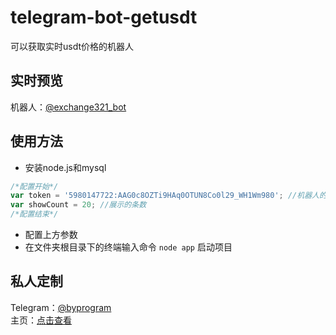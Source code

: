 # telegram-bot-getusdt
可以获取实时usdt价格的机器人
## 实时预览
机器人：[@exchange321_bot](https://t.me/exchange321_bot)
## 使用方法
- 安装node.js和mysql
``` javascript
/*配置开始*/
var token = '5980147722:AAG0c8OZTi9HAq0OTUN8Co0l29_WH1Wm980'; //机器人的token
var showCount = 20; //展示的条数
/*配置结束*/
```
- 配置上方参数
- 在文件夹根目录下的终端输入命令 `node app` 启动项目
## 私人定制
Telegram：[@byprogram](https://t.me/byprogram)<br>
主页：[点击查看](https://www.byprogram.xyz/)

